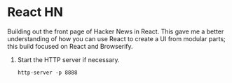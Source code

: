 React HN
===
Building out the front page of Hacker News in React. This gave me a better understanding of how you can use React to create a UI from modular parts; this build focused on React and Browserify.

1. Start the HTTP server if necessary.
    ```
    http-server -p 8888
    ```
